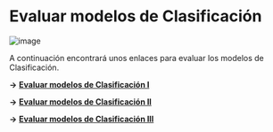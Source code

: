 # Evaluar modelos de Clasificación

![image](https://user-images.githubusercontent.com/122302639/225095815-36bcc2eb-4a9e-4f91-b35a-05cfd1b04035.png)

A continuación encontrará unos enlaces para evaluar los modelos de Clasificación.

**->** [**Evaluar modelos de Clasificación I**](https://towardsdatascience.com/how-to-evaluate-a-classification-machine-learning-model-d81901d491b1)

**->** [**Evaluar modelos de Clasificación II**](https://www.ritchieng.com/machine-learning-evaluate-classification-model/)

**->** [**Evaluar modelos de Clasificación III**](https://towardsdatascience.com/hackcvilleds-4636c6c1ba53)


